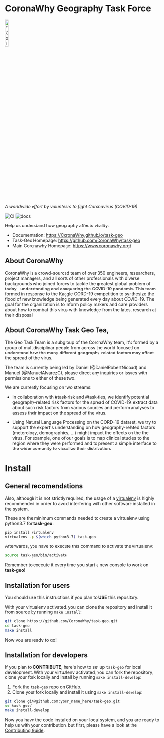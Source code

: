 # CoronaWhy Geography Task Force

<p align="left">
<img width=15% src="https://uploads-ssl.webflow.com/5e729ef3ef0f906b804d4f27/5e77e9db1ede36135bbb1927_logo%203%402x.png" alt=“CoronaWhy” />

<i>A worldwide effort by volunteers to fight Coronavirus (COVID-19)</i>
</p>


![CI](https://github.com/CoronaWhy/task-geo/workflows/CI/badge.svg)
![docs](https://github.com/CoronaWhy/task-geo/workflows/Docs/badge.svg)


Help us understand how geography affects virality.

- Documentation: https://CoronaWhy.github.io/task-geo
- Task-Geo Homepage: https://github.com/CoronaWhy/task-geo
- Main Coronawhy Homepage: https://www.coronawhy.org/


## About CoronaWhy

CoronaWhy is a crowd-sourced team of over 350 engineers, researchers, project managers, and all sorts of other professionals with diverse backgrounds who joined forces to tackle the greatest global problem of today--understanding and conquering the COVID-19 pandemic. This team formed in response to the Kaggle CORD-19 competition to synthesize the flood of new knowledge being generated every day about COVID-19. The goal for the organization is to inform policy makers and care providers about how to combat this virus with knowledge from the latest research at their disposal.


## About CoronaWhy Task Geo Tea,

The Geo Task Team is a subgroup of the CoronaWhy team, it's formed by a group of multidisciplinar people from across the world focused on understand how the many different geography-related factors may affect the spread of the virus.

The team is currently being led by Daniel (@DanielRobertNicoud) and Manuel (@ManuelAlvarezC), please direct any inquiries or issues with permissions to either of these two.

We are currently focusing on two streams:

* In collaboration with #task-risk and #task-ties, we identify potential geography-related risk factors for the spread of COVID-19, extract data about such risk factors from various sources and perform analyses to assess their impact on the spread of the virus.

* Using Natural Language Processing on the CORD-19 dataset, we try to support the expert's understanding on how geography-related factors (meterology, demographics, ...) might impact the effects on the the virus. For example, one of our goals is to map clinical studies to the region where they were performed and to present a simple interface to the wider comunity to visualize their distribution.


# Install

## General recomendations

Also, although it is not strictly required, the usage of a [virtualenv](https://virtualenv.pypa.io/en/latest/)
is highly recommended in order to avoid interfering with other software installed in the system.

These are the minimum commands needed to create a virtualenv using python3.7 for **task-geo**:

```bash
pip install virtualenv
virtualenv -p $(which python3.7) task-geo
```

Afterwards, you have to execute this command to activate the virtualenv:

```bash
source task-geo/bin/activate
```

Remember to execute it every time you start a new console to work on **task-geo**!

## Installation for users

You should use this instructions if you plan to **USE** this repository.

With your virtualenv activated, you can clone the repository and install it from
source by running `make install`:

```bash
git clone https://github.com/CoronaWhy/task-geo.git
cd task-geo
make install
```

Now you are ready to go!

## Installation for developers

If you plan to **CONTRIBUTE**, here's how to set up `task-geo` for local development.
With your virtualenv activated, you can fork the repository, clone your fork locally and install by running `make install-develop`:

1. Fork the `task-geo` repo on GitHub.
2. Clone your fork locally and install it using `make install-develop`:

```bash
git clone git@github.com:your_name_here/task-geo.git
cd task-geo/
make install-develop
```

Now you have the code installed on your local system, and you are ready to help us with your contribution, but first, please have a look at the [Contributing Guide](https://CoronaWhy.github.io/task-geo/contributing.html).

